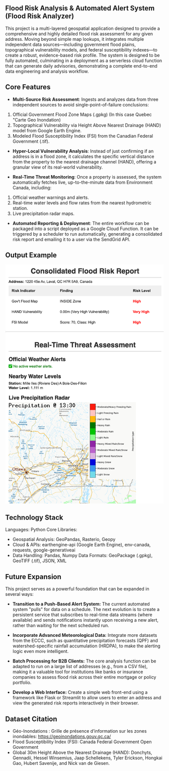 ## Flood Risk Analysis & Automated Alert System (Flood Risk Analyzer)
This project is a multi-layered geospatial application designed to provide a comprehensive and highly detailed flood risk assessment for any given address. Moving beyond simple map lookups, it integrates multiple independent data sources—including government flood plains, topographical vulnerability models, and federal susceptibility indexes—to create a robust, evidence-based risk profile.
The system is designed to be fully automated, culminating in a deployment as a serverless cloud function that can generate daily advisories, demonstrating a complete end-to-end data engineering and analysis workflow.

## Core Features
- **Multi-Source Risk Assessment**: Ingests and analyzes data from three independent sources to avoid single-point-of-failure conclusions:
1. Official Government Flood Zone Maps (.gpkg) (In this case Quebec "Carte Geo Inondation) 
2. Topographical Vulnerability via Height Above Nearest Drainage (HAND) model from Google Earth Engine.
3. Modeled Flood Susceptibility Index (FSI) from the Canadian Federal Government (.tif).

- **Hyper-Local Vulnerability Analysis**: Instead of just confirming if an address is in a flood zone, it calculates the specific vertical distance from the property to the nearest drainage channel (HAND), offering a granular view of its real-world vulnerability.

- **Real-Time Threat Monitoring**: Once a property is assessed, the system automatically fetches live, up-to-the-minute data from Environment Canada, including:
1. Official weather warnings and alerts.
2. Real-time water levels and flow rates from the nearest hydrometric station.
3. Live precipitation radar maps.
     
- **Automated Reporting & Deployment**:
  The entire workflow can be packaged into a script deployed as a Google Cloud Function. It can be triggered by a scheduler to run automatically, generating a consolidated risk report and emailing it to a user via the SendGrid API.

## Output Example

![Output](screenshot.png)

## Technology Stack
Languages: Python
Core Libraries:
 - Geospatial Analysis: GeoPandas, Rasterio, Geopy
 - Cloud & APIs: earthengine-api (Google Earth Engine), env-canada, requests, google-generativeai
 - Data Handling: Pandas, Numpy
Data Formats: GeoPackage (.gpkg), GeoTIFF (.tif), JSON, XML

## Future Expansion
This project serves as a powerful foundation that can be expanded in several ways:

- **Transition to a Push-Based Alert System:**
  The current automated system "pulls" for data on a schedule. The next evolution is to create a persistent service that subscribes to real-time data streams (where available) and sends notifications instantly upon receiving a new alert, rather than waiting for the next scheduled run.

- **Incorporate Advanced Meteorological Data:**
  Integrate more datasets from the ECCC, such as quantitative precipitation forecasts (QPF) and watershed-specific rainfall accumulation (HRDPA), to make the alerting logic even more intelligent.

- **Batch Processing for B2B Clients:**
  The core analysis function can be adapted to run on a large list of addresses (e.g., from a CSV file), making it a valuable tool for institutions like banks or insurance companies to assess flood risk across their entire mortgage or policy portfolio.

- **Develop a Web Interface:**
  Create a simple web front-end using a framework like Flask or Streamlit to allow users to enter an address and view the generated risk reports interactively in their browser.

## Dataset Citation
- Géo-Inondations : Grille de présence d’information sur les zones inondables: https://geoinondations.gouv.qc.ca/
- Flood Susceptibility Index (FSI): Canada Federal Government Open Government
- Global 30m Height Above the Nearest Drainage (HAND): Donchyts, Gennadii, Hessel Winsemius, Jaap Schellekens, Tyler Erickson, Hongkai Gao, Hubert Savenije, and Nick van de Giesen.
